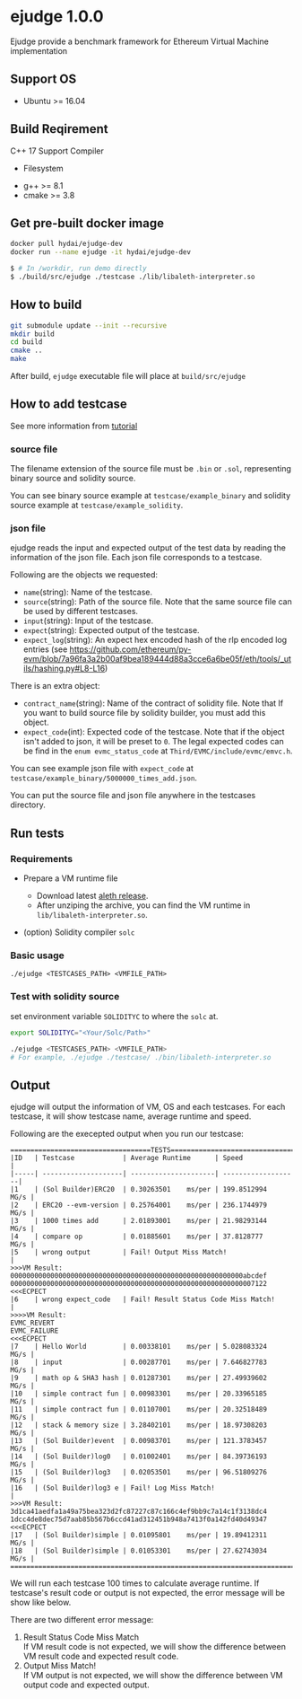 # ejudge 1.0.0

Ejudge provide a benchmark framework for Ethereum Virtual Machine implementation


## Support OS

* Ubuntu >= 16.04

## Build Reqirement

C++ 17 Support Compiler
 - Filesystem

* g++ >= 8.1
* cmake >= 3.8

## Get pre-built docker image

```bash
docker pull hydai/ejudge-dev
docker run --name ejudge -it hydai/ejudge-dev

$ # In /workdir, run demo directly
$ ./build/src/ejudge ./testcase ./lib/libaleth-interpreter.so
```

## How to build

```bash
git submodule update --init --recursive
mkdir build
cd build
cmake ..
make
```

After build, `ejudge` executable file will place at `build/src/ejudge`

## How to add testcase

See more information from [tutorial](Tutorial.md)

### source file

The filename extension of the source file must be `.bin` or `.sol`, representing binary source and solidity source.

You can see binary source example at `testcase/example_binary` and solidity source example at `testcase/example_solidity`.

### json file

ejudge reads the input and expected output of the test data by reading the information of the json file. Each json file corresponds to a testcase.

Following are the objects we requested:

* `name`(string): Name of the testcase.
* `source`(string): Path of the source file. Note that the same source file can be used by different testcases.
* `input`(string): Input of the testcase.
* `expect`(string): Expected output of the testcase.
* `expect_log`(string): An expect hex encoded hash of the rlp encoded log entries (see https://github.com/ethereum/py-evm/blob/7a96fa3a2b00af9bea189444d88a3cce6a6be05f/eth/tools/_utils/hashing.py#L8-L16)

There is an extra object:
* `contract_name`(string): Name of the contract of solidity file. Note that If you want to build source file by solidity builder, you must add this object.
* `expect_code`(int): Expected code of the testcase. Note that if the object isn't added to json, it will be preset to `0`. The legal expected codes can be find in the `enum evmc_status_code` at `Third/EVMC/include/evmc/emvc.h`.

You can see example json file with `expect_code` at `testcase/example_binary/5000000_times_add.json`.

You can put the source file and json file anywhere in the testcases directory.

## Run tests

### Requirements

* Prepare a VM runtime file
  * Download latest [aleth release](https://github.com/ethereum/aleth/releases).
  * After unziping the archive, you can find the VM runtime in `lib/libaleth-interpreter.so`.

* (option) Solidity compiler `solc`

### Basic usage

`./ejudge <TESTCASES_PATH> <VMFILE_PATH>`

### Test with solidity source

set environment variable `SOLIDITYC` to where the `solc` at.

```bash
export SOLIDITYC="<Your/Solc/Path>"

./ejudge <TESTCASES_PATH> <VMFILE_PATH>
# For example, ./ejudge ./testcase/ ./bin/libaleth-interpreter.so
```

## Output

ejudge will output the information of VM, OS and each testcases. For each testcase, it will show testcase name, average runtime and speed.

Following are the execepted output when you run our testcase:
```
===================================TESTS=================================
|ID   | Testcase            | Average Runtime      | Speed              |
|-----| --------------------| ---------------------| -------------------|
|1    | (Sol Builder)ERC20  | 0.30263501    ms/per | 199.8512994   MG/s |
|2    | ERC20 --evm-version | 0.25764001    ms/per | 236.1744979   MG/s |
|3    | 1000 times add      | 2.01893001    ms/per | 21.98293144   MG/s |
|4    | compare op          | 0.01885601    ms/per | 37.8128777    MG/s |
|5    | wrong output        | Fail! Output Miss Match!                  |
>>>VM Result:
0000000000000000000000000000000000000000000000000000000000abcdef
0000000000000000000000000000000000000000000000000000000000007122
<<<ECPECT
|6    | wrong expect_code   | Fail! Result Status Code Miss Match!      |
>>>>VM Result:
EVMC_REVERT
EVMC_FAILURE
<<<ECPECT
|7    | Hello World         | 0.00338101    ms/per | 5.028083324   MG/s |
|8    | input               | 0.00287701    ms/per | 7.646827783   MG/s |
|9    | math op & SHA3 hash | 0.01287301    ms/per | 27.49939602   MG/s |
|10   | simple contract fun | 0.00983301    ms/per | 20.33965185   MG/s |
|11   | simple contract fun | 0.01107001    ms/per | 20.32518489   MG/s |
|12   | stack & memory size | 3.28402101    ms/per | 18.97308203   MG/s |
|13   | (Sol Builder)event  | 0.00983701    ms/per | 121.3783457   MG/s |
|14   | (Sol Builder)log0   | 0.01002401    ms/per | 84.39736193   MG/s |
|15   | (Sol Builder)log3   | 0.02053501    ms/per | 96.51809276   MG/s |
|16   | (Sol Builder)log3 e | Fail! Log Miss Match!                     |
>>>VM Result:
3d1ca41aedfa1a49a75bea323d2fc87227c87c166c4ef9bb9c7a14c1f3138dc4
1dcc4de8dec75d7aab85b567b6ccd41ad312451b948a7413f0a142fd40d49347
<<<ECPECT
|17   | (Sol Builder)simple | 0.01095801    ms/per | 19.89412311   MG/s |
|18   | (Sol Builder)simple | 0.01053301    ms/per | 27.62743034   MG/s |
=========================================================================
```

We will run each testcase 100 times to calculate average runtime. If testcase's result code or output is not expected, the error message will be show like below.

There are two different error message:

1. Result Status Code Miss Match<br>If VM result code is not expected, we will show the difference between VM result code and expected result code.
2. Output Miss Match!<br>If VM output is not expected, we will show the difference between VM output code and expected output.

